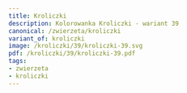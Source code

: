 ```yaml
---
title: Kroliczki
description: Kolorowanka Kroliczki - wariant 39
canonical: /zwierzeta/kroliczki
variant_of: kroliczki
image: /kroliczki/39/kroliczki-39.svg
pdf: /kroliczki/39/kroliczki-39.pdf
tags:
- zwierzeta
- kroliczki
---
```

